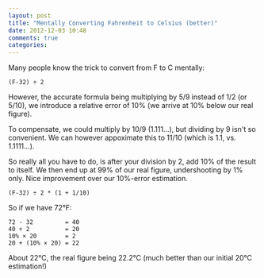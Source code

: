 ```yaml
---
layout: post
title: "Mentally Converting Fahrenheit to Celsius (better)"
date: 2012-12-03 10:48
comments: true
categories: 
---
```


Many people know the trick to convert from F to C mentally:

    (F-32) ÷ 2
    
However, the accurate formula being multiplying by 5/9 instead of 1/2
(or 5/10), we introduce a relative error of 10% (we arrive at 10% below
our real figure).

To compensate, we could multiply by 10/9 (1.111...), but dividing by 
9 isn't so convenient. We can however appoximate this to 11/10 
(which is 1.1, vs. 1.1111...). 

So really all you have to do, is after your division by 2, add 10% 
of the result to itself. We then end up at 99% of our real figure, 
undershooting by 1% only. Nice improvement over our 10%-error 
estimation.

    (F-32) ÷ 2 * (1 + 1/10)
    
So if we have 72°F:

    72 - 32         = 40
    40 ÷ 2          = 20
    10% × 20        = 2
    20 + (10% × 20) = 22


About 22°C, the real figure being 22.2°C (much better than our initial
20°C estimation!)
